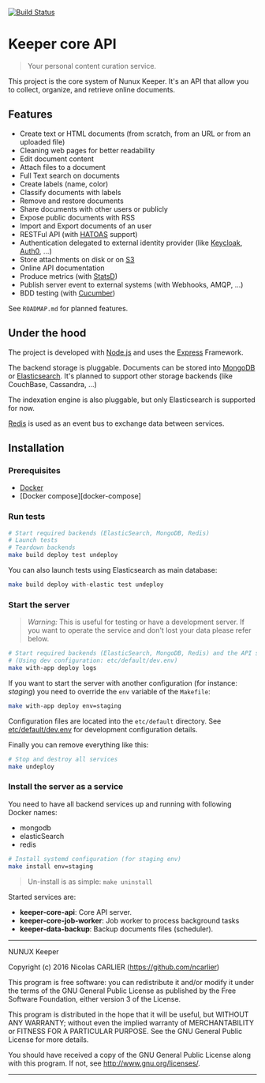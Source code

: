 [![Build Status](https://travis-ci.org/nunux-keeper/keeper-core-api.svg?branch=master)](https://travis-ci.org/nunux-keeper/keeper-core-api)

# Keeper core API

> Your personal content curation service.

This project is the core system of Nunux Keeper. It's an API that allow you to
collect, organize, and retrieve online documents.

## Features

* Create text or HTML documents (from scratch, from an URL or from an uploaded
  file)
* Cleaning web pages for better readability
* Edit document content
* Attach files to a document
* Full Text search on documents
* Create labels (name, color)
* Classify documents with labels
* Remove and restore documents
* Share documents with other users or publicly
* Expose public documents with RSS
* Import and Export documents of an user
* RESTFul API (with [HATOAS][hateoas] support)
* Authentication delegated to external identity provider (like
  [Keycloak][keycloak], [Auth0][auth0], ...)
* Store attachments on disk or on [S3][s3]
* Online API documentation
* Produce metrics (with [StatsD][statsd])
* Publish server event to external systems (with Webhooks, AMQP, ...)
* BDD testing (with [Cucumber][cucumber])

See `ROADMAP.md` for planned features.

## Under the hood

The project is developed with [Node.js][nodejs] and uses the [Express][express]
Framework.

The backend storage is pluggable. Documents can be stored into
[MongoDB][mongodb] or [Elasticsearch][elasticsearch]. It's planned to support
other storage backends (like CouchBase, Cassandra, ...)

The indexation engine is also pluggable, but only Elasticsearch is supported for
now.

[Redis][redis] is used as an event bus to exchange data between services.


## Installation

### Prerequisites

* [Docker][docker]
* [Docker compose][docker-compose]

### Run tests

```bash
# Start required backends (ElasticSearch, MongoDB, Redis)
# Launch tests
# Teardown backends
make build deploy test undeploy
```

You can also launch tests using Elasticsearch as main database:

```bash
make build deploy with-elastic test undeploy
```

### Start the server

> *Warning:* This is useful for testing or have a development server.
> If you want to operate the service and don't lost your data please refer
> below.

```bash
# Start required backends (ElasticSearch, MongoDB, Redis) and the API server.
# (Using dev configuration: etc/default/dev.env)
make with-app deploy logs
```

If you want to start the server with another configuration (for instance:
*staging*) you need to override the `env` variable of the `Makefile`:

```bash
make with-app deploy env=staging
```

Configuration files are located into the `etc/default` directory.
See [etc/default/dev.env](etc/default/dev.env) for development configuration
details.

Finally you can remove everything like this:

```bash
# Stop and destroy all services
make undeploy
```

### Install the server as a service

You need to have all backend services up and running with following Docker
names:

- mongodb
- elasticSearch
- redis

```bash
# Install systemd configuration (for staging env)
make install env=staging
```

> Un-install is as simple: `make uninstall`

Started services are:

- **keeper-core-api**: Core API server.
- **keeper-core-job-worker**: Job worker to process background tasks
- **keeper-data-backup**: Backup documents files (scheduler).

[hateoas]: https://en.wikipedia.org/wiki/HATEOAS
[keycloak]: http://www.keycloak.org
[auth0]: https://auth0.com/
[nodejs]: https://nodejs.org
[docker]: https://www.docker.com
[docker]: https://docs.docker.com/compose/
[mongodb]: https://www.mongodb.com
[elasticsearch]: https://www.elastic.co
[redis]: http://redis.io/
[express]: http://expressjs.com
[cucumber]: https://cucumber.io
[s3]: https://aws.amazon.com/s3
[statsd]: https://github.com/b/statsd_spec


----------------------------------------------------------------------

NUNUX Keeper

Copyright (c) 2016 Nicolas CARLIER (https://github.com/ncarlier)

This program is free software: you can redistribute it and/or modify
it under the terms of the GNU General Public License as published by
the Free Software Foundation, either version 3 of the License.

This program is distributed in the hope that it will be useful,
but WITHOUT ANY WARRANTY; without even the implied warranty of
MERCHANTABILITY or FITNESS FOR A PARTICULAR PURPOSE.  See the
GNU General Public License for more details.

You should have received a copy of the GNU General Public License
along with this program.  If not, see <http://www.gnu.org/licenses/>.

----------------------------------------------------------------------
